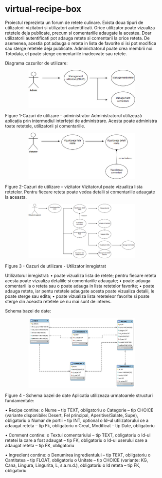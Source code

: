 # virtual-recipe-box
 Proiectul reprezinta un forum de retete culinare. Exista doua tipuri de utilizatori: vizitatori si utilizatori autentificati.
Orice utilizator poate vizualiza retetele deja publicate, precum si comentariile adaugate la acestea. Doar utilizatorii autentificati pot adauga retete si comentarii la orice reteta. De asemenea, acestia pot adauga o reteta in lista de favorite si isi pot modifica sau sterge retetele deja publicate.
Administratorul poate crea membrii noi. Totodata, el poate sterge comentariile inadecvate sau retete. 

Diagrama cazurilor de utilizare: 

<p align="center">
  <img src="Images/AdminDiagram.jpg" width="350"/>
</p>
Figure 1-Cazuri de utilizare – administrator
Administratorul utilizează aplicația prin intermediul interfeței de administrare. Acesta poate administra toate retetele, utilizatorii și  comentariile.

 
<p align="center">
  <img src="Images/Untitled Diagram.jpg" width="350"/>
</p>
Figure 2-Cazuri de utilizare – vizitator
Vizitatorul poate vizualiza lista retetelor. Pentru fiecare reteta poate vedea detalii si comentariile adaugate la aceasta.

<p align="center">
  <img src="Images/UserDiagram.jpg" width="350"/>
</p> 
Figure 3 - Cazuri de utilizare - Utilizator inregistrat

Utilizatorul inregistrat:
•	poate vizualiza lista de retete; pentru fiecare reteta acesta poate vizualiza detaliile si comentariile adaugate;
•	poate adauga comentarii la o reteta sau o poate adauga in lista retetelor favorite;
•	poate adauga retete, iar pentu retetele adaugate acesta poate vizualiza detalii, le poate sterge sau edita;
•	poate vizualiza lista reteteleor favorite si poate sterge din aceasta retetele ce nu mai sunt de interes. 

Schema bazei de date:
<p align="center">
  <img src="Images/DB.jpg" width="350"/>
</p>
Figure 4 - Schema bazei de date
Aplicatia utilizeaza urmatoarele structuri fundamentale:

•	Recipe contine:
o	Nume – tip TEXT, obligatoriu
o	Categorie – tip CHOICE (variante disponibile: Desert, Fel principal, Aperitive/Salate, Supe), obligatoriu
o	Numar de portii – tip INT, optional
o	Id–ul utilizatorului ce a adaugat reteta – tip Fk, obligatoriu
o	Creat, Modificat – tip Date, obligatoriu

•	Comment contine:
o	Textul comentariului – tip TEXT, obligatoriu
o	Id-ul retetei la care a fost adaugat – tip FK, obligatoriu
o	Id-ul userului care a adaugat reteta – tip FK, obligatoriu

•	Ingredient contine:
o	Denumirea ingredientului – tip TEXT, obligatoriu
o	Cantitatea – tip FLOAT, obligatoriu
o	Unitate – tip CHOICE (variante: KG, Cana, Lingura, Lingurita, L, s.a.m.d.), obligatoriu
o	Id reteta – tip FK, obligatoriu

